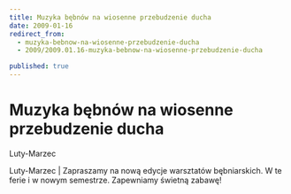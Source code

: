```yaml
---
title: Muzyka bębnów na wiosenne przebudzenie ducha
date: 2009-01-16
redirect_from: 
  - muzyka-bebnow-na-wiosenne-przebudzenie-ducha
  - 2009/2009.01.16-muzyka-bebnow-na-wiosenne-przebudzenie-ducha

published: true
---
```




# Muzyka bębnów na wiosenne przebudzenie ducha

<time>Luty-Marzec</time>

Luty-Marzec | Zapraszamy na nową edycje warsztatów bębniarskich. W te ferie i w nowym semestrze. Zapewniamy świetną zabawę!

<!--CONTENT FROM OLD SERVER (jos before 2013): Luty-Marzec | Zapraszamy na nową edycje warsztatów bębniarskich. W te ferie i w nowym semestrze. Zapewniamy świetną zabawę! 
-->

<!--{{json:{"created_date":"2009-01-16 13:29:42","publish_down":"0000-00-00 00:00:00","id":"698"}}}-->